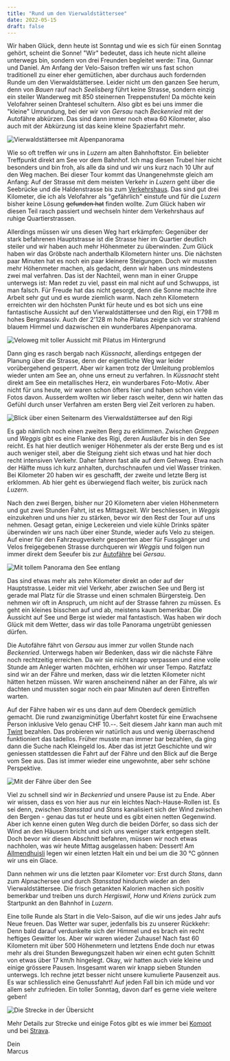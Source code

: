 ```yaml
---
title: "Rund um den Vierwaldstättersee"
date: 2022-05-15
draft: false
---
```


Wir haben Glück, denn heute ist Sonntag und wie es sich für einen Sonntag gehört, scheint die Sonne! "Wir" bedeutet, dass ich heute nicht alleine unterwegs bin, sondern von drei Freunden begleitet werde: Tina, Gunnar und Daniel. Am Anfang der Velo-Saison treffen wir uns fast schon traditionell zu einer eher gemütlichen, aber durchaus auch fordernden Runde um den Vierwaldstättersee. Leider nicht um den ganzen See herum, denn von *Bauen* rauf nach *Seelisberg* führt keine Strasse, sondern einzig ein steiler Wanderweg mit 850 steinernen Treppenstufen! Da möchte kein Velofahrer seinen Drahtesel schultern. Also gibt es bei uns immer die "kleine" Umrundung, bei der wir von *Gersau* nach *Beckenried* mit der Autofähre abkürzen. Das sind dann immer noch etwa 60 Kilometer, also auch mit der Abkürzung ist das keine kleine Spazierfahrt mehr.

![Vierwaldstättersee mit Alpenpanorama](/images/blog/2022-05-15_001.jpg)

Wie so oft treffen wir uns in *Luzern* am alten Bahnhoftstor. Ein beliebter Treffpunkt direkt am See vor dem Bahnhof. Ich mag diesen Trubel hier nicht besonders und bin froh, als alle da sind und wir uns kurz nach 10 Uhr auf den Weg machen. Bei dieser Tour kommt das Unangenehmste gleich am Anfang: Auf der Strasse mit dem meisten Verkehr in *Luzern* geht über die Seebrücke und die Haldenstrasse bis zum [Verkehrshaus](https://www.verkehrshaus.ch/). Das sind gut drei Kilometer, die ich als Velofahrer als "gefährlich" einstufe und für die *Luzern* bisher keine Lösung ~~gefunden hat~~ finden wollte. Zum Glück haben wir diesen Teil rasch passiert und wechseln hinter dem Verkehrshaus auf ruhige Quartierstrassen.

Allerdings müssen wir uns diesen Weg hart erkämpfen: Gegenüber der stark befahrenen Hauptstrasse ist die Strasse hier im Quartier deutlich steiler und wir haben auch mehr Höhenmeter zu überwinden. Zum Glück haben wir das Gröbste nach anderthalb Kilometern hinter uns. Die nächsten paar Minuten hat es noch ein paar kleinere Steigungen. Doch wir mussten mehr Höhenmeter machen, als gedacht, denn wir haben uns mindestens zwei mal verfahren. Das ist der Nachteil, wenn man in einer Gruppe unterwegs ist: Man redet zu viel, passt ein mal nicht auf und Schwupps, ist man falsch. Für Freude hat das nicht gesorgt, denn die Sonne machte ihre Arbeit sehr gut und es wurde ziemlich warm. Nach zehn Kilometern erreichten wir den höchsten Punkt für heute und es bot sich uns eine fantastische Aussicht auf den Vierwaldstättersee und den Rigi, ein 1'798 m hohes Bergmassiv. Auch der 2'128 m hohe Pilatus zeigte sich vor strahlend blauem Himmel und dazwischen ein wunderbares Alpenpanorama.

![Veloweg mit toller Aussicht mit Pilatus im Hintergrund](/images/blog/2022-05-15_002.jpg)

Dann ging es rasch bergab nach *Küssnacht*, allerdings entgegen der Planung über die Strasse, denn der eigentliche Weg war leider vorübergehend gesperrt. Aber wir kamen trotz der Umleitung problemlos wieder unten am See an, ohne uns erneut zu verfahren. In *Küssnacht* steht direkt am See ein metallisches Herz, ein wunderbares Foto-Motiv. Aber nicht für uns heute, wir waren schon öfters hier und haben schon viele Fotos davon. Ausserdem wollten wir lieber rasch weiter, denn wir hatten das Gefühl durch unser Verfahren am ersten Berg viel Zeit verloren zu haben.

![Blick über einen Seitenarm des Vierwaldstättersee auf den Rigi](/images/blog/2022-05-15_003.jpg)

Es gab nämlich noch einen zweiten Berg zu erklimmen. Zwischen *Greppen* und *Weggis* gibt es eine Flanke des Rigi, deren Ausläufer bis in den See reicht. Es hat hier deutlich weniger Höhenmeter als der erste Berg und es ist auch weniger steil, aber die Steigung zieht sich etwas und hat hier doch recht intensiven Verkehr. Daher fahren fast alle auf dem Gehweg. Etwa nach der Hälfte muss ich kurz anhalten, durchschnaufen und viel Wasser trinken. Bei Kilometer 20 haben wir es geschafft, der zweite und letzte Berg ist erklommen. Ab hier geht es überwiegend flach weiter, bis zurück nach *Luzern*.

Nach den zwei Bergen, bisher nur 20 Kilometern aber vielen Höhenmetern und gut zwei Stunden Fahrt, ist es Mittagszeit. Wir beschliessen, in *Weggis* einzukehren und uns hier zu stärken, bevor wir den Rest der Tour auf uns nehmen. Gesagt getan, einige Leckereien und viele kühle Drinks später überwinden wir uns nach über einer Stunde, wieder aufs Velo zu steigen. Auf einer für den Fahrzeugverkehr gesperrten aber für Fussgänger und Velos freigegebenen Strasse durchqueren wir *Weggis* und folgen nun immer direkt dem Seeufer bis zur [Autofähre](https://www.autofaehre.ch/) bei *Gersau*.

![Mit tollem Panorama den See entlang](/images/blog/2022-05-15_004.jpg)

Das sind etwas mehr als zehn Kilometer direkt an oder auf der Hauptstrasse. Leider mit viel Verkehr, aber zwischen See und Berg ist gerade mal Platz für die Strasse und einen schmalen Bürgersteig. Den nehmen wir oft in Anspruch, um nicht auf der Strasse fahren zu müssen. Es geht ein kleines bisschen auf und ab, meistens kaum bemerkbar. Die Aussicht auf See und Berge ist wieder mal fantastisch. Was haben wir doch Glück mit dem Wetter, dass wir das tolle Panorama ungetrübt geniessen dürfen.

Die Autofähre fährt von *Gersau* aus immer zur vollen Stunde nach *Beckenried*. Unterwegs haben wir Bedenken, dass wir die nächste Fähre noch rechtzeitig erreichen. Da wir sie nicht knapp verpassen und eine volle Stunde am Anleger warten möchten, erhöhen wir unser Tempo. Ratzfatz sind wir an der Fähre und merken, dass wir die letzten Kilometer nicht hätten hetzen müssen. Wir waren anscheinend näher an der Fähre, als wir dachten und mussten sogar noch ein paar Minuten auf deren Eintreffen warten.

Auf der Fähre haben wir es uns dann auf dem Oberdeck gemütlich gemacht. Die rund zwanzigminütige Überfahrt kostet für eine Erwachsene Person inklusive Velo genau CHF 10.--. Seit diesem Jahr kann man auch mit [Twint](https://www.twint.ch/) bezahlen. Das probieren wir natürlich aus und wenig überraschend funktioniert das tadellos. Früher musste man immer bar bezahlen, da ging dann die Suche nach Kleingeld los. Aber das ist jetzt Geschichte und wir geniessen stattdessen die Fahrt auf der Fähre und den Blick auf die Berge vom See aus. Das ist immer wieder eine ungewohnte, aber sehr schöne Perspektive.

![Mit der Fähre über den See](/images/blog/2022-05-15_005.jpg)

Viel zu schnell sind wir in *Beckenried* und unsere Pause ist zu Ende. Aber wir wissen, dass es von hier aus nur ein leichtes Nach-Hause-Rollen ist. Es sei denn, zwischen *Stansstad* und *Stans* kanalisiert sich der Wind zwischen den Bergen - genau das tut er heute und es gibt einen netten Gegenwind. Aber ich kenne einen guten Weg durch die beiden Dörfer, so dass sich der Wind an den Häusern bricht und sich uns weniger stark entgegen stellt. Doch bevor wir diesen Abschnitt befahren, müssen wir noch etwas nachholen, was wir heute Mittag ausgelassen haben: Dessert! Am [Allmendhuisli](https://www.allmendhuisli.ch/) legen wir einen letzten Halt ein und bei um die 30 °C gönnen wir uns ein Glace.

Dann nehmen wir uns die letzten paar Kilometer vor: Erst durch *Stans*, dann zum Alpnachersee und durch *Stansstad* hindurch wieder an den Vierwaldstättersee. Die frisch getankten Kalorien machen sich positiv bemerkbar und treiben uns durch *Hergiswil*, *Horw* und *Kriens* zurück zum Startpunkt an den Bahnhof in *Luzern*.

Eine tolle Runde als Start in die Velo-Saison, auf die wir uns jedes Jahr aufs Neue freuen. Das Wetter war super, jedenfalls bis zu unserer Rückkehr: Denn bald darauf verdunkelte sich der Himmel und es brach ein recht heftiges Gewitter los. Aber wir waren wieder Zuhause! Nach fast 60 Kilometern mit über 500 Höhenmetern und letztens Ende doch nur etwas mehr als drei Stunden Bewegungszeit haben wir einen echt guten Schnitt von etwas über 17 km/h hingelegt. Okay, wir hatten auch viele kleine und einige grössere Pausen. Insgesamt waren wir knapp sieben Stunden unterwegs. Ich rechne jetzt besser nicht unsere kumulierte Pausenzeit aus. Es war schliesslich eine Genussfahrt! Auf jeden Fall bin ich müde und vor allem sehr zufrieden. Ein toller Sonntag, davon darf es gerne viele weitere geben!

![Die Strecke in der Übersicht](/images/blog/2022-05-15_komoot.png)

Mehr Details zur Strecke und einige Fotos gibt es wie immer bei [Komoot](https://www.komoot.de/tour/770828365/zoom) und bei [Strava](https://www.strava.com/activities/7147501619).

Dein  
Marcus
